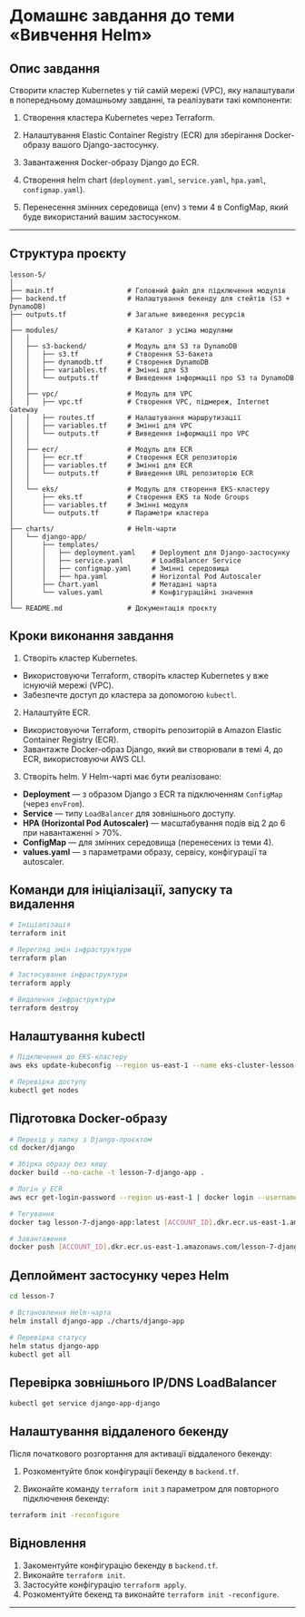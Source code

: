 # Домашнє завдання до теми «Вивчення Helm»

## Опис завдання

Створити кластер Kubernetes у тій самій мережі (VPC), яку налаштували в попередньому домашньому завданні, та реалізувати такі компоненти:

1. Створення кластера Kubernetes через Terraform.

2. Налаштування Elastic Container Registry (ECR) для зберігання Docker-образу вашого Django-застосунку.

3. Завантаження Docker-образу Django до ECR.

4. Створення helm chart (`deployment.yaml`, `service.yaml`, `hpa.yaml`, `configmap.yaml`).

5. Перенесення змінних середовища (env) з теми 4 в ConfigMap, який буде використаний вашим застосунком.



---

## Структура проєкту
```
lesson-5/
│
├── main.tf                  # Головний файл для підключення модулів
├── backend.tf               # Налаштування бекенду для стейтів (S3 + DynamoDB)
├── outputs.tf               # Загальне виведення ресурсів
│
├── modules/                 # Каталог з усіма модулями
│   │
│   ├── s3-backend/          # Модуль для S3 та DynamoDB
│   │   ├── s3.tf            # Створення S3-бакета
│   │   ├── dynamodb.tf      # Створення DynamoDB
│   │   ├── variables.tf     # Змінні для S3
│   │   └── outputs.tf       # Виведення інформації про S3 та DynamoDB
│   │
│   ├── vpc/                 # Модуль для VPC
│   │   ├── vpc.tf           # Створення VPC, підмереж, Internet Gateway
│   │   ├── routes.tf        # Налаштування маршрутизації
│   │   ├── variables.tf     # Змінні для VPC
│   │   └── outputs.tf       # Виведення інформації про VPC
│   │
│   ├── ecr/                 # Модуль для ECR
│   │   ├── ecr.tf           # Створення ECR репозиторію
│   │   ├── variables.tf     # Змінні для ECR
│   │   └── outputs.tf       # Виведення URL репозиторію ECR
│   │
│   └── eks/                 # Модуль для створення EKS-кластеру
│       ├── eks.tf           # Створення EKS та Node Groups
│       ├── variables.tf     # Змінні модуля
│       └── outputs.tf       # Параметри кластера
│
├── charts/                  # Helm-чарти
│   └── django-app/
│       ├── templates/
│       │   ├── deployment.yaml    # Deployment для Django-застосунку
│       │   ├── service.yaml       # LoadBalancer Service
│       │   ├── configmap.yaml     # Змінні середовища
│       │   ├── hpa.yaml           # Horizontal Pod Autoscaler
│       ├── Chart.yaml             # Метадані чарта
│       └── values.yaml            # Конфігураційні значення
│ 
└── README.md                # Документація проєкту
```


## Кроки виконання завдання

1. Створіть кластер Kubernetes.

- Використовуючи Terraform, створіть кластер Kubernetes у вже існуючій мережі (VPC).
- Забезпечте доступ до кластера за допомогою `kubectl`.

2. Налаштуйте ECR.

- Використовуючи Terraform, створіть репозиторій в Amazon Elastic Container Registry (ECR).
- Завантажте Docker-образ Django, який ви створювали в темі 4, до ECR, використовуючи AWS CLI.

3. Створіть helm. У Helm-чарті має бути реалізовано:

- **Deployment** — з образом Django з ECR та підключенням `ConfigMap` (через `envFrom`).
- **Service** — типу `LoadBalancer` для зовнішнього доступу.
- **HPA (Horizontal Pod Autoscaler)** — масштабування подів від 2 до 6 при навантаженні > 70%.
- **ConfigMap** — для змінних середовища (перенесених із теми 4).
- **values.yaml** — з параметрами образу, сервісу, конфігурації та autoscaler.



## Команди для ініціалізації, запуску та видалення

```bash
# Ініціалізація
terraform init

# Перегляд змін інфраструктури
terraform plan

# Застосування інфраструктури
terraform apply

# Видалення інфраструктури
terraform destroy
```

## Налаштування kubectl

```bash
# Підключення до EKS-кластеру
aws eks update-kubeconfig --region us-east-1 --name eks-cluster-lesson-7

# Перевірка доступу
kubectl get nodes
```

## Підготовка Docker-образу

```bash
# Перехід у папку з Django-проєктом
cd docker/django

# Збірка образу без кешу
docker build --no-cache -t lesson-7-django-app .

# Логін у ECR
aws ecr get-login-password --region us-east-1 | docker login --username AWS --password-stdin [ACCOUNT_ID].dkr.ecr.us-east-1.amazonaws.com

# Тегування
docker tag lesson-7-django-app:latest [ACCOUNT_ID].dkr.ecr.us-east-1.amazonaws.com/lesson-7-django-app:latest

# Завантаження
docker push [ACCOUNT_ID].dkr.ecr.us-east-1.amazonaws.com/lesson-7-django-app:latest
```

## Деплоймент застосунку через Helm

```bash
cd lesson-7

# Встановлення Helm-чарта
helm install django-app ./charts/django-app

# Перевірка статусу
helm status django-app
kubectl get all
```

## Перевірка зовнішнього IP/DNS LoadBalancer
```bash
kubectl get service django-app-django
```

## Налаштування віддаленого бекенду

Після початкового розгортання для активації віддаленого бекенду:

1. Розкоментуйте блок конфігурації бекенду в `backend.tf`.

2. Виконайте команду `terraform init` з параметром для повторного підключення бекенду:

```bash
terraform init -reconfigure
```

## Відновлення
1. Закоментуйте конфігурацію бекенду в `backend.tf`.
2. Виконайте `terraform init`.
3. Застосуйте конфігурацію `terraform apply`.
4. Розкоментуйте бекенд та виконайте `terraform init -reconfigure`.
---
